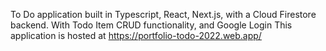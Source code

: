 To Do application built in Typescript, React, Next.js, with a Cloud Firestore backend.
With Todo Item CRUD functionality, and Google Login
This application is hosted at https://portfolio-todo-2022.web.app/
